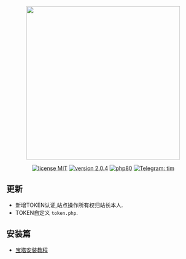 <p align="center"><img src="https://www.qqkw.com/d/file/p/2018/07-04/d488059ba32df251629b1b6d52686cf4.jpg" width="400"></p>

<p align="center">
<a href="https://opensource.org/licenses/MIT"><img src="https://img.shields.io/badge/license-MIT-blue" alt="license MIT"></a>
<a href="https://github.com/program-myyjjpp/TIM/"><img src="https://img.shields.io/badge/version-2.1-red" alt="version 2.0.4"></a>
<a href="https://www.php.net/releases/8_0.php"><img src="https://img.shields.io/badge/PHP-8.0-lightgrey" alt="php80"></a>
<a href="https://t.me/timcms"><img src="https://img.shields.io/badge/Telegram-TIM-0088cc" alt="Telegram: tim"></a>
</p>



## 更新
- 新增TOKEN认证,站点操作所有权归站长本人.
- TOKEN自定义  `token.php`.

## 安装篇
- [宝塔安装教程](https://github.com/program-myyjjpp/TIM/wiki)

